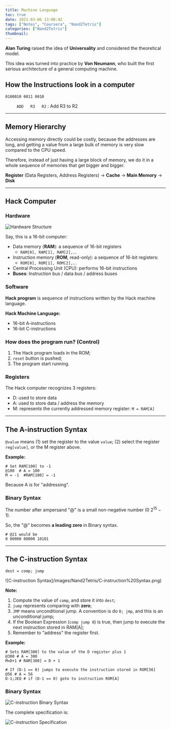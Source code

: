 ```yaml
---
title: Machine Language
toc: true
date: 2021-03-06 13:08:42
tags: ["Notes", "Coursera", "Nand2Tetris"]
categories: ["Nand2Tetris"]
thumbnail:
---
```


**Alan Turing** raised the idea of **Universality** and considered the theoretical model.

This idea was turned into practice by **Von Neumann**, who built the first serious architecture of a general computing machine.

## How the Instructions look in a computer

`0100010 0011 0010`

`     ADD   R3   R2` : 	Add R3 to R2

---

## Memory Hierarchy

Accessing memory directly could be costly, because the addresses are long, and getting a value from a large bulk of memory is very slow compared to the CPU speed.

Therefore, instead of just having a large block of memory, we do it in a whole sequence of memories that get bigger and bigger.

**Register** (Data Registers, Address Registers) -> **Cache** -> **Main Memory** -> **Disk**

---

## Hack Computer

### Hardware

![Hardware Structure](/images/Nand2Tetris/hackHardware.png)

Say, this is a 16-bit computer:

* Data memory (**RAM**): a sequence of 16-bit registers
  * `RAM[0], RAM[1], RAM[2],`… 
* Instruction memory (**ROM**, read-only): a sequence of 16-bit registers: 
  * `ROM[0], ROM[1], ROM[2],`… 
* Central Processing Unit (CPU): performs 16-bit instructions 
* **Buses**: Instruction bus / data bus / address buses

### Software

**Hack program** is sequence of instructions written by the Hack machine language.

**Hack Machine Language:**

* 16-bit A-instructions
* 16-bit C-instructions

### How does the program run? (Control)

1. The Hack program loads in the ROM;
2. `reset` button is pushed;
3. The program start running.

### Registers

The Hack computer recognizes 3 registers:

* D: used to store data
* A: used to store data / address the memory 
* M: represents the currently addressed memory register: `M = RAM[A]`

---

## The A-instruction Syntax

`@value` means (1) set the register to the value `value`; (2) select the register `reg[value]`, or the M register above.

**Example:**

```assembly
# Set RAM[100] to -1
@100  # A = 100
M = -1  #RAM[100] = -1
```

Because A is for "addressing".

### Binary Syntax

The number after ampersand "@" is a small non-negative number ($0 ~ 2^15 - 1$).

So, the "@" becomes **a leading zero** in Binary syntax.

```assembly
# @21 would be
0 00000 00000 10101
```

---

## The C-instruction Syntax

```assembly
dest = comp; jump
```

![C-instruction Syntax]/images/Nand2Tetris/C-instruction%20Syntax.png)

**Note:**

1. Compute the value of `comp`, and store it into `dest`;
2. `jump` represents comparing with **zero**;
3. `JMP` means unconditional jump. A convention is do `0; jmp`, and this is an unconditional jump;
4. If the Boolean Expression (`comp jump 0`) is true, then jump to execute the next instruction stored in RAM[A];
5. Remember to "address" the register first.

**Example:**

```assembly
# Sets RAM[300] to the value of the D register plus 1
@300 # A = 300
M=D+1 # RAM[300] = D + 1
```

```assembly
# If (D-1 == 0) jumps to execute the instruction stored in ROM[56]
@56 # A = 56
D-1;JEQ # if (D-1 == 0) goto to instruction ROM[A]
```

### Binary Syntax

![C-instruction Binary Syntax](/images/Nand2Tetris/C-instruction%20Binary%20Syntax.png)

The complete specification is:

![C-instruction Specification](/images/Nand2Tetris/C-instruction%20Specification.png)





